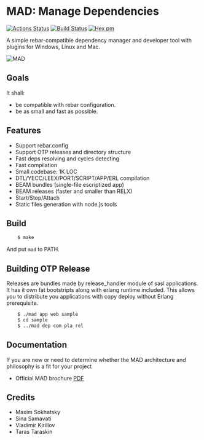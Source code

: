 MAD: Manage Dependencies
========================

[![Actions Status](https://github.com/synrc/mad/workflows/mix/badge.svg)](https://github.com/synrc/mad/actions)
[![Build Status](https://travis-ci.com/synrc/mad.svg?branch=master)](https://travis-ci.com/synrc/mad)
[![Hex pm](http://img.shields.io/hexpm/v/mad.svg?style=flat)](https://hex.pm/packages/mad)

A simple rebar-compatible dependency manager and developer
tool with plugins for Windows, Linux and Mac.

![MAD](http://synrc.com/images/mad.png)

Goals
-----

It shall:

* be compatible with rebar configuration.
* be as small and fast as possible.

Features
--------

* Support rebar.config
* Support OTP releases and directory structure
* Fast deps resolving and cycles detecting
* Fast compilation
* Small codebase: 1K LOC
* DTL/YECC/LEEX/PORT/SCRIPT/APP/ERL compilation
* BEAM bundles (single-file escriptized app)
* BEAM releases (faster and smaller than RELX)
* Start/Stop/Attach
* Static files generation with node.js tools

Build
-----

```sh
    $ make
```

And put `mad` to PATH.

Building OTP Release
--------------------

Releases are bundles made by release_handler module of sasl applications.
It has it own fat bootstripts along with erlang runtime included.
This allows you to distribute you applications with copy deploy
without Erlang prerequisite.

```sh
    $ ./mad app web sample
    $ cd sample
    $ ../mad dep com pla rel
```

Documentation
-------------

If you are new or need to determine whether the MAD architecture and
philosophy is a fit for your project

* Official MAD brochure [PDF](http://synrc.com/apps/mad/doc/book.pdf)

Credits
-------

* Maxim Sokhatsky
* Sina Samavati
* Vladimir Kirillov
* Taras Taraskin
